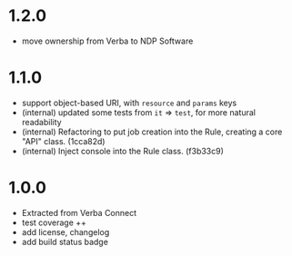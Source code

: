 # 1.2.0
* move ownership from Verba to NDP Software

# 1.1.0

* support object-based URI, with `resource` and `params` keys
* (internal) updated some tests from `it` => `test`, for more natural readability 
* (internal) Refactoring to put job creation into the Rule, creating a core "API" class. (1cca82d)
* (internal) Inject console into the Rule class. (f3b33c9)

# 1.0.0 

* Extracted from Verba Connect
* test coverage ++
* add license, changelog
* add build status badge
